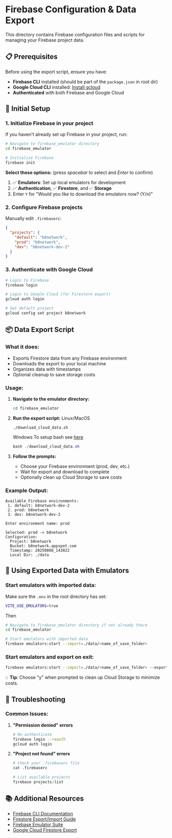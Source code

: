 # Firebase Configuration & Data Export

This directory contains Firebase configuration files and scripts for managing your Firebase project data.

## 📋 Prerequisites

Before using the export script, ensure you have:

- **Firebase CLI** installed (should be part of the `package.json` in root dir)
- **Google Cloud CLI** installed: [Install gcloud](https://cloud.google.com/sdk/docs/install)
- **Authenticated** with both Firebase and Google Cloud

## 🚀 Initial Setup

### 1. **Initialize Firebase in your project**

If you haven't already set up Firebase in your project, run:

```bash
# Navigate to firebase_emulator directory
cd firebase_emulator

# Initialize Firebase
firebase init
```

**Select these options:**
(press *spacebar* to select and *Enter* to confirm)
1. ✅ **Emulators**: Set up local emulators for development
2. ✅ **Authentication**, ✅ **Firestore**, and ✅ **Storage**
3. Enter `Y` for "Would you like to download the emulators now? (Y/n)"


### 2. **Configure Firebase projects**

Manually edit `.firebaserc`:

```json
{
  "projects": {
    "default": "b8network",
    "prod": "b8network", 
    "dev": "b8network-dev-2"
  }
}
```

### 3. **Authenticate with Google Cloud**

```bash
# Login to Firebase
firebase login

# Login to Google Cloud (for Firestore export)
gcloud auth login

# Set default project
gcloud config set project b8network
```

## 📦 Data Export Script

### **What it does:**
- Exports Firestore data from any Firebase environment
- Downloads the export to your local machine
- Organizes data with timestamps
- Optional cleanup to save storage costs

### **Usage:**

1. **Navigate to the emulator directory:**
   ```bash
   cd firebase_emulator
   ```

2. **Run the export script:**
   Linux/MacOS
   ```
   ./download_cloud_data.sh
   ```

   Windows
   To setup bash see [here](../README.md#windows-powershell-alias-setup)
   ```powershell
   bash ./download_cloud_data.sh
   ```

3. **Follow the prompts:**
   - Choose your Firebase environment (prod, dev, etc.)
   - Wait for export and download to complete
   - Optionally clean up Cloud Storage to save costs

### **Example Output:**
```
Available Firebase environments:
 1. default: b8network-dev-2
 2. prod: b8network
 3. dev: b8network-dev-2

Enter environment name: prod

Selected: prod -> b8network
Configuration:
  Project: b8network
  Bucket: b8network.appspot.com
  Timestamp: 20250808_143022
  Local Dir: ./data
```

## 🧪 Using Exported Data with Emulators

### **Start emulators with imported data:**

Make sure the `.env` in the root directory has set:
```bash
VITE_USE_EMULATORS=true
```

Then
```bash
# Navigate to firebase_emulator directory if not already there
cd firebase_emulator

# Start emulators with imported data
firebase emulators:start --import=./data/<name_of_save_folder>
```

### **Start emulators and export on exit:**
```bash
firebase emulators:start --import=./data/<name_of_save_folder> --export-on-exit=./data/latest
```

💡 **Tip**: Choose "y" when prompted to clean up Cloud Storage to minimize costs.

## 🔧 Troubleshooting

### **Common Issues:**

1. **"Permission denied" errors**
   ```bash
   # Re-authenticate
   firebase login --reauth
   gcloud auth login
   ```

2. **"Project not found" errors**
   ```bash
   # Check your .firebaserc file
   cat .firebaserc
   
   # List available projects
   firebase projects:list
   ```

## 📚 Additional Resources

- [Firebase CLI Documentation](https://firebase.google.com/docs/cli)
- [Firestore Export/Import Guide](https://firebase.google.com/docs/firestore/manage-data/export-import)
- [Firebase Emulator Suite](https://firebase.google.com/docs/emulator-suite)
- [Google Cloud Firestore Export](https://cloud.google.com/firestore/docs/manage-data/export-import)
